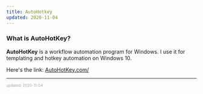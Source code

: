 ```yaml
---
title: AutoHotkey
updated: 2020-11-04
---
```


### What is AutoHotKey?

**AutoHotKey** is a workflow automation program for Windows. I use it for templating and hotkey automation on Windows 10.

Here's the link: <a href="https://www.autohotkey.com/" target="_blank">AutoHotKey.com/</a>

---

<sup><sub><font color="#a6a6a6">updated: 2020-11-04</font></sub></sup>
